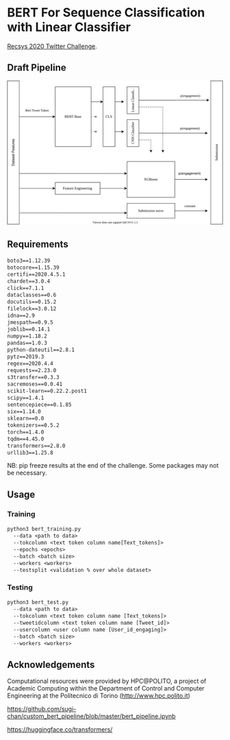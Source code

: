 # BERT For Sequence Classification with Linear Classifier

[Recsys 2020 Twitter Challenge](https://recsys-twitter.com/).

## Draft Pipeline

<img src="./draftpipeline.svg">

## Requirements

```
boto3==1.12.39
botocore==1.15.39
certifi==2020.4.5.1
chardet==3.0.4
click==7.1.1
dataclasses==0.6
docutils==0.15.2
filelock==3.0.12
idna==2.9
jmespath==0.9.5
joblib==0.14.1
numpy==1.18.2
pandas==1.0.3
python-dateutil==2.8.1
pytz==2019.3
regex==2020.4.4
requests==2.23.0
s3transfer==0.3.3
sacremoses==0.0.41
scikit-learn==0.22.2.post1
scipy==1.4.1
sentencepiece==0.1.85
six==1.14.0
sklearn==0.0
tokenizers==0.5.2
torch==1.4.0
tqdm==4.45.0
transformers==2.8.0
urllib3==1.25.8

```
NB: pip freeze results at the end of the challenge. Some packages may not be necessary.

## Usage

### Training
```
python3 bert_training.py 
  --data <path to data>
  --tokcolumn <text token column name[Text_tokens]> 
  --epochs <epochs> 
  --batch <batch size> 
  --workers <workers> 
  --testsplit <validation % over whole dataset>

```

### Testing
```
python3 bert_test.py 
  --data <path to data>
  --tokcolumn <text token column name [Text_tokens]> 
  --tweetidcolumn <text token column name [Tweet_id]>
  --usercolumn <user column name [User_id_engaging]>
  --batch <batch size> 
  --workers <workers> 

```

## Acknowledgements
Computational resources were provided by HPC@POLITO, a project of Academic Computing within the Department of Control and Computer Engineering at the Politecnico di Torino (http://www.hpc.polito.it)

https://github.com/sugi-chan/custom_bert_pipeline/blob/master/bert_pipeline.ipynb

https://huggingface.co/transformers/
